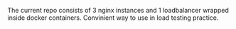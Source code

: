 The current repo consists of 3 nginx instances and 1 loadbalancer wrapped inside docker containers. Convinient way to use in load testing practice.
